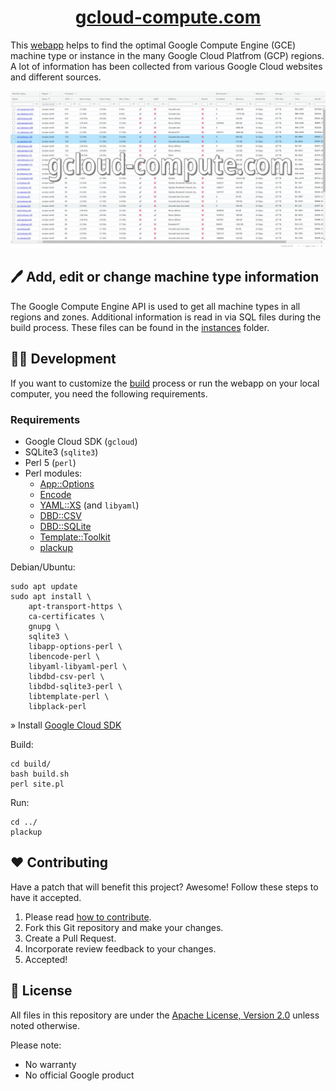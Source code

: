 <div align="center">
<h1><a href="https://gcloud-compute.com/">gcloud-compute.com</a></h1>
</div>

This [webapp](https://gcloud-compute.com/) helps to find the optimal Google Compute Engine (GCE) machine type or instance in the many Google Cloud Platfrom (GCP) regions.
A lot of information has been collected from various Google Cloud websites and different sources.

[![Screenshot: gcloud-compute.com](./img/gcloud-compute_com-instance_picker.jpg)](https://gcloud-compute.com/)

## 🖊️ Add, edit or change machine type information

The Google Compute Engine API is used to get all machine types in all regions and zones.
Additional information is read in via SQL files during the build process.
These files can be found in the [instances](./instances/) folder.

## 🧑‍💻 Development

If you want to customize the [build](./build/) process or run the webapp on your local computer,
you need the following requirements.

### Requirements

* Google Cloud SDK (`gcloud`)
* SQLite3 (`sqlite3`)
* Perl 5 (`perl`)
* Perl modules:
	* [App::Options](https://metacpan.org/pod/App::Options)
	* [Encode](https://metacpan.org/pod/Encode)
	* [YAML::XS](https://metacpan.org/pod/YAML::XS) (and `libyaml`)
	* [DBD::CSV](https://metacpan.org/pod/DBD::CSV)
	* [DBD::SQLite](https://metacpan.org/pod/DBD::SQLite)
	* [Template::Toolkit](https://metacpan.org/pod/Template::Toolkit)
	* [plackup](https://metacpan.org/dist/Plack/view/script/plackup)

Debian/Ubuntu:
```shell
sudo apt update
sudo apt install \
	apt-transport-https \
	ca-certificates \
	gnupg \
	sqlite3 \
	libapp-options-perl \
	libencode-perl \
	libyaml-libyaml-perl \
	libdbd-csv-perl \
	libdbd-sqlite3-perl \
	libtemplate-perl \
	libplack-perl
```

» Install [Google Cloud SDK](https://cloud.google.com/sdk/docs/install#deb)

Build:
```shell
cd build/
bash build.sh
perl site.pl
```

Run:
```shell
cd ../
plackup
```

## ❤️ Contributing

Have a patch that will benefit this project?
Awesome! Follow these steps to have it accepted.

1. Please read [how to contribute](CONTRIBUTING.md).
1. Fork this Git repository and make your changes.
1. Create a Pull Request.
1. Incorporate review feedback to your changes.
1. Accepted!


## 📜 License

All files in this repository are under the [Apache License, Version 2.0](LICENSE) unless noted otherwise.

Please note:

* No warranty
* No official Google product